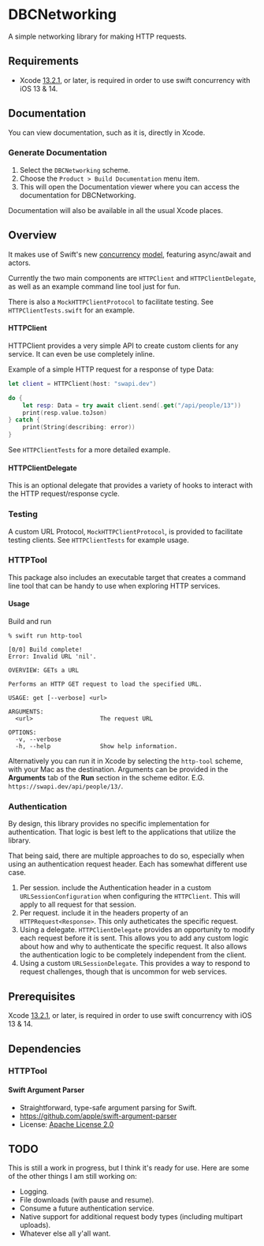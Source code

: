 # DBCNetworking

A simple networking library for making HTTP requests.

## Requirements

* Xcode [13.2.1](https://developer.apple.com/services-account/download?path=/Developer_Tools/Xcode_13.2.1/Xcode_13.2.1.xip), or later, is required in order to use swift concurrency with iOS 13 & 14.

## Documentation

You can view documentation, such as it is, directly in Xcode.

### Generate Documentation

1. Select the `DBCNetworking` scheme.
2. Choose the `Product > Build Documentation` menu item.
3. This will open the Documentation viewer where you can access the documentation for DBCNetworking.

Documentation will also be available in all the usual Xcode places.

## Overview

It makes use of Swift's new [concurrency](https://gist.github.com/lattner/31ed37682ef1576b16bca1432ea9f782) [model](https://developer.apple.com/documentation/swift/swift_standard_library/concurrency), featuring async/await and actors.


Currently the two main components are ``HTTPClient`` and ``HTTPClientDelegate``, as well as an example command line tool just for fun.

There is also a ``MockHTTPClientProtocol`` to facilitate testing. See ``HTTPClientTests.swift`` for an example.

#### HTTPClient

HTTPClient provides a very simple API to create custom clients for any service. It can even be use completely inline.

Example of a simple HTTP request for a response of type Data:

```swift
let client = HTTPClient(host: "swapi.dev")

do {
    let resp: Data = try await client.send(.get("/api/people/13"))
    print(resp.value.toJson)
} catch {
    print(String(describing: error))
}

```

See ``HTTPClientTests`` for a more detailed example.


#### HTTPClientDelegate

This is an optional delegate that provides a variety of hooks to interact with the HTTP request/response cycle.


### Testing

A custom URL Protocol, ``MockHTTPClientProtocol``, is provided to facilitate testing clients. See ``HTTPClientTests`` for example usage.

### HTTPTool

This package also includes an executable target that creates a command line tool that can be handy to use when exploring HTTP services.

#### Usage

Build and run

```
% swift run http-tool   

[0/0] Build complete!
Error: Invalid URL 'nil'.

OVERVIEW: GETs a URL

Performs an HTTP GET request to load the specified URL.

USAGE: get [--verbose] <url>

ARGUMENTS:
  <url>                   The request URL

OPTIONS:
  -v, --verbose
  -h, --help              Show help information.

```

Alternatively you can run it in Xcode by selecting the `http-tool` scheme, with your Mac as the destination. Arguments can be provided in the **Arguments** tab of the **Run** section in the scheme editor. E.G. `https://swapi.dev/api/people/13/`.


### Authentication

By design, this library provides no specific implementation for authentication. That logic is best left to the applications that utilize the library.

That being said, there are multiple approaches to do so, especially when using an authentication request header. Each has somewhat different use case.

1. Per session. include the Authentication header in a custom ``URLSessionConfiguration`` when configuring the ``HTTPClient``. This will apply to all request for that session.
2. Per request. include it in the headers property of an ``HTTPRequest<Response>``. This only autheticates the specific request.
3. Using a delegate. ``HTTPClientDelegate`` provides an opportunity to modify each request before it is sent. This allows you to add any custom logic about how and why to authenticate the specific request. It also allows the authentication logic to be completely independent from the client.
4. Using a custom ``URLSessionDelegate``. This provides a way to respond to request challenges, though that is uncommon for web services.

## Prerequisites

Xcode [13.2.1](https://developer.apple.com/services-account/download?path=/Developer_Tools/Xcode_13.2.1/Xcode_13.2.1.xip), or later, is required in order to use swift concurrency with iOS 13 & 14.

## Dependencies

### HTTPTool

#### Swift Argument Parser

- Straightforward, type-safe argument parsing for Swift.
- https://github.com/apple/swift-argument-parser
- License: [Apache License 2.0](https://github.com/apple/swift-argument-parser/blob/main/LICENSE.txt)


## TODO

This is still a work in progress, but I think it's ready for use. Here are some of the other things I am still working on:

* Logging.
* File downloads (with pause and resume).
* Consume a future authentication service.
* Native support for additional request body types (including multipart uploads).
* Whatever else all y'all want.

